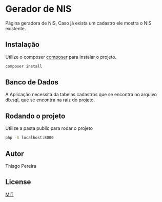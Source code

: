 # Gerador de NIS

Página geradora de NIS, Caso já exista um cadastro ele mostra o NIS existente.

## Instalação

Utilize o composer [composer](https://getcomposer.org/) para instalar o projeto.

```bash
composer install
```

## Banco de Dados

A Aplicação necessita da tabelas cadastros que se encontra no arquivo db.sql, que se encontra na raiz do projeto.

## Rodando o projeto

Utilize a pasta public para rodar o projeto

```bash
php -S localhost:8000
```


## Autor

Thiago Pereira

## License

[MIT](https://choosealicense.com/licenses/mit/)